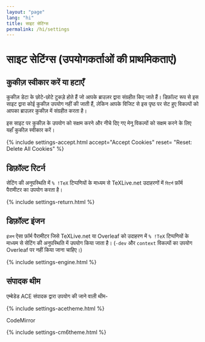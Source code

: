 ```yaml
---
layout: "page"
lang: "hi"
title: साइट सेटिंग्स
permalink: /hi/settings
---
```

# साइट सेटिंग्स (उपयोगकर्ताओं की प्राथमिकताएं)

## कुकीज़ स्वीकार करें या हटाएँ

कुकीज़ डेटा के छोटे-छोटे टुकड़े होते हैं जो आपके ब्राउज़र द्वारा संग्रहीत किए जाते हैं।
डिफ़ॉल्ट रूप से इस साइट द्वारा कोई कुकीज़ उपयोग नहीं की जाती हैं, लेकिन आपके विजिट से इस पृष्ठ पर सेट हुए विकल्पों को आपका ब्राउज़र कुकीज़ में संग्रहीत करता है।

इस साइट पर कुकीज़ के उपयोग को सक्षम करने और नीचे दिए गए मेनू विकल्पों को सक्षम करने के लिए यहाँ कुकीज़ स्वीकार करें।

{% include settings-accept.html 
   accept="Accept Cookies"
   reset= "Reset: Delete All Cookies"
%}


## डिफ़ॉल्ट रिटर्न
सेटिंग की अनुपस्थिति में `% !TeX` टिप्पणियों के माध्यम से TeXLive.net उदाहरणों में `रिटर्न` फ़ॉर्म पैरामीटर का उपयोग करता है।

{% include settings-return.html %}



## डिफ़ॉल्ट इंजन
`इंजन` ऐसा फ़ॉर्म पैरामीटर जिसे TeXLive.net या Overleaf को उदाहरण में `% !TeX` टिप्पणियों के माध्यम से सेटिंग की अनुपस्थिति में उपयोग किया जाता है। (`-dev` और `context` विकल्पों का उपयोग Overleaf पर नहीं किया जाना चाहिए।)

{% include settings-engine.html %}



## संपादक थीम
एम्बेडेड ACE संपादक द्वारा उपयोग की जाने वाली थीम-

{% include settings-acetheme.html %}

CodeMirror

{% include settings-cm6theme.html %}
